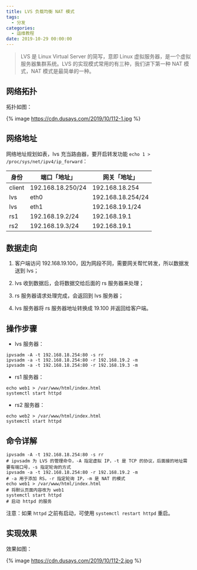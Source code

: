 ```yaml
---
title: LVS 负载均衡 NAT 模式
tags:
  - 分发
categories:
  - 运维教程
date: 2019-10-29 00:00:00
---
```


> LVS 是 Linux Virtual Server 的简写，意即 Linux 虚拟服务器，是一个虚拟服务器集群系统。LVS 的实现模式常用的有三种，我们讲下第一种 NAT 模式，NAT 模式是最简单的一种。

<!-- more -->

## 网络拓扑

拓扑如图：

{% image https://cdn.dusays.com/2019/10/112-1.jpg %}

## 网络地址

网络地址规划如表，lvs 充当路由器，要开启转发功能 `echo 1 > /proc/sys/net/ipv4/ip_forward`：

| 身份 | 端口「地址」 | 网关「地址」 |
| - | - | - |
| client | 192.168.18.250/24 | 192.168.18.254 |
| lvs | eth0 | 192.168.18.254/24 |
| lvs | eth1 | 192.168.19.1/24 |
| rs1 | 192.168.19.2/24 | 192.168.19.1 |
| rs2 | 192.168.19.3/24 | 192.168.19.1 |

## 数据走向

1. 客户端访问 192.168.19.100，因为网段不同，需要网关帮忙转发，所以数据发送到 lvs；

2. lvs 收到数据后，会将数据交给后面的 rs 服务器来处理；

3. rs 服务器请求处理完成，会返回到 lvs 服务器；

4. lvs 服务器将 rs 服务器地址转换成 19.100 并返回给客户端。

## 操作步骤

* lvs 服务器：

```
ipvsadm -A -t 192.168.18.254:80 -s rr
ipvsadm -a -t 192.168.18.254:80 -r 192.168.19.2 -m
ipvsadm -a -t 192.168.18.254:80 -r 192.168.19.3 -m
```

* rs1 服务器：

```
echo web1 > /var/www/html/index.html
systemctl start httpd
```

* rs2 服务器：

```
echo web2 > /var/www/html/index.html
systemctl start httpd
```

## 命令详解

```
ipvsadm -A -t 192.168.18.254:80 -s rr
# ipvsadm 为 LVS 的管理命令，-A 指定虚拟 IP，-t 是 TCP 的协议，后面接的地址需要有端口号，-s 指定轮询的方式
ipvsadm -a -t 192.168.18.254:80 -r 192.168.19.2 -m
# -a 用于添加 RS，-r 指定轮询 IP，-m 是 NAT 的模式
echo web1 > /var/www/html/index.html
# 将默认页面内容改为 web1
systemctl start httpd
# 启动 httpd 的服务
```

注意：如果 `httpd` 之前有启动，可使用 `systemctl restart httpd` 重启。

## 实现效果

效果如图：

{% image https://cdn.dusays.com/2019/10/112-2.jpg %}